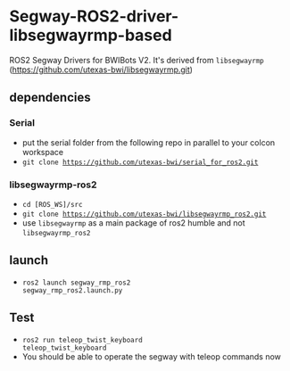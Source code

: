 # Segway-ROS2-driver-libsegwayrmp-based
ROS2 Segway Drivers for BWIBots V2. It's derived from <code>libsegwayrmp</code> (https://github.com/utexas-bwi/libsegwayrmp.git)

## dependencies
### Serial
- put the serial folder from the following repo in parallel to your colcon workspace
- <code>git clone https://github.com/utexas-bwi/serial_for_ros2.git</code>

### libsegwayrmp-ros2
- <code>cd [ROS_WS]/src</code>
- <code>git clone https://github.com/utexas-bwi/libsegwayrmp_ros2.git</code>
- use <code>libsegwayrmp</code> as a main package of ros2 humble and not <code>libsegwayrmp_ros2</code>
## launch
- <code>ros2 launch segway_rmp_ros2 segway_rmp_ros2.launch.py</code>
  
## Test
- <code>ros2 run teleop_twist_keyboard teleop_twist_keyboard</code>
- You should be able to operate the segway with teleop commands now
